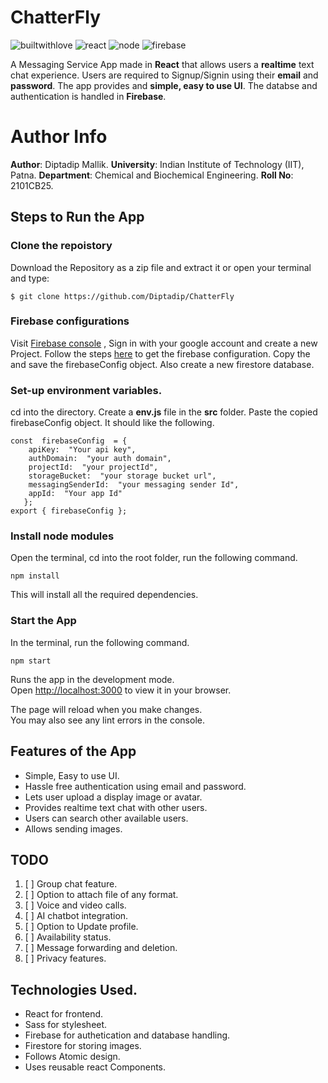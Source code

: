 # ChatterFly

![builtwithlove](https://forthebadge.com/images/badges/built-with-love.svg)
 ![react](https://img.shields.io/badge/React-61DAFB.svg?style=for-the-badge&logo=React&logoColor=black) ![node](https://img.shields.io/badge/Node.js-339933.svg?style=for-the-badge&logo=nodedotjs&logoColor=white) ![firebase](https://img.shields.io/badge/Firebase-FFCA28.svg?style=for-the-badge&logo=Firebase&logoColor=black)



A Messaging Service App made in **React** that allows users a **realtime** text chat experience. Users are required to Signup/Signin using their **email** and **password**. The app provides and **simple, easy to use UI**. The databse and authentication is handled in **Firebase**.

# Author Info

**Author**: Diptadip Mallik.
**University**: Indian Institute of Technology (IIT), Patna.
**Department**: Chemical and Biochemical Engineering.
**Roll No**: 2101CB25.

##  Steps to Run the App

### Clone the repoistory
Download the Repository as a zip file and extract it or open your terminal and type:

    $ git clone https://github.com/Diptadip/ChatterFly

### Firebase configurations
Visit [Firebase console](https://console.firebase.google.com/) , Sign in with your google account and create a new Project. Follow the steps [here](https://firebase.google.com/docs/web/setup) to get the firebase configuration. Copy the and save the firebaseConfig object. Also create a new firestore database.

### Set-up environment variables.

cd into the directory. Create a **env.js** file in the **src** folder. Paste the copied firebaseConfig object. It should like the following.

    const  firebaseConfig  = {
	    apiKey:  "Your api key",
	    authDomain:  "your auth domain",
	    projectId:  "your projectId",
	    storageBucket:  "your storage bucket url",
	    messagingSenderId:  "your messaging sender Id",
	    appId:  "Your app Id"
	   };
	export { firebaseConfig };

### Install node modules
Open the terminal, cd into the root folder, run the following command.

    npm install
This will install all the required dependencies.

### Start the App

In the terminal, run the following command.

    npm start

Runs the app in the development mode.\
Open [http://localhost:3000](http://localhost:3000) to view it in your browser.

The page will reload when you make changes.\
You may also see any lint errors in the console.

## Features of the App

 - Simple, Easy to use UI.
 - Hassle free authentication using email and password.
 - Lets user upload a display image or avatar.
 - Provides realtime text chat with other users.
 - Users can search other available users.
 - Allows sending images.

## TODO

 1. [ ] Group chat feature.
 2. [ ] Option to attach file of any format.
 3. [ ] Voice and video calls.
 4. [ ] AI chatbot integration.
 5. [ ] Option to Update profile.
 6. [ ] Availability status.
 7. [ ] Message forwarding and deletion.
 8. [ ] Privacy features.

## Technologies Used.

 - React for frontend.
 - Sass for stylesheet.
 - Firebase for authetication and database handling.
 - Firestore for storing images. 
 - Follows Atomic design.
 - Uses reusable react Components.
